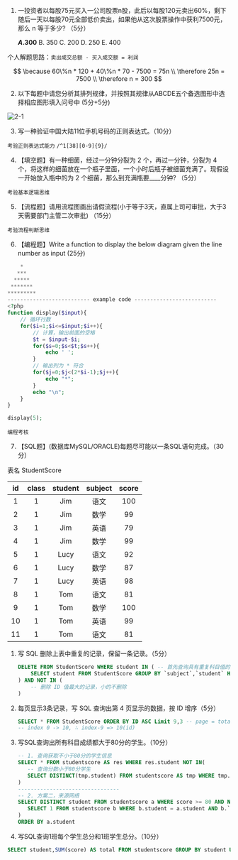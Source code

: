 1. 一投资者以每股75元买入一公司股票n股，此后以每股120元卖出60%，剩下随后一天以每股70元全部低价卖出，如果他从这次股票操作中获利7500元，那么 n 等于多少?  （5分）
   
    **$A. 300$**     B. 350    C. 200     D. 250    E. 400    

个人解题思路：`卖出成交总额 - 买入成交额 = 利润`

$$
\because   60\%n * 120 + 40\%n * 70 - 7500 = 75n \\
\therefore 25n = 7500 \\
\therefore n = 300
$$

2. 以下每题中请您分析其排列规律，并按照其规律从ABCDE五个备选图形中选择相应图形填入问号中 (5分+5分)

![2-1](https://i.loli.net/2019/07/23/5d367bc12463f50649.jpg)

3. 写一种验证中国大陆11位手机号码的正则表达式。（10分）

`考验正则表达式能力`  `/^1[38][0-9]{9}/`

4. 【填空题】有一种细菌，经过一分钟分裂为 2 个，再过一分钟，分裂为 4 个，将这样的细菌放在一个瓶子里面，一个小时后瓶子被细菌充满了。现假设一开始放入瓶中的为 2 个细菌，那么到充满瓶要____分钟? （5分）

`考验基本逻辑思维`

5. 【流程题】请用流程图画出请假流程(小于等于3天，直属上司可审批，大于3天需要部门主管二次审批) （15分）

`考验流程判断思维`

6. 【编程题】Write a function to display the below diagram given the line number as input (25分)

```php
    *
   ***
  *****
 *******
*********
-------------------------- example code --------------------------
<?php 
function display($input){
    // 循环行数
    for($i=1;$i<=$input;$i++){
        // 计算，输出前面的空格
        $t = $input-$i;
        for($s=0;$s<$t;$s++){
            echo ' ';
        }
        // 输出列为 * 符合
        for($j=0;$j<(2*$i-1);$j++){
            echo "*";
        }
        echo "\n";
    }
}

display(5);
```

`编程考核`

7. 【SQL题】(数据库MySQL/ORACLE)每题尽可能以一条SQL语句完成。（30分）

表名 StudentScore

| id  | class | student | subject | score |
|:---:|:-----:|:-------:|:-------:|:-----:|
| 1   | 1     | Jim     | 语文      | 100   |
| 2   | 1     | Jim     | 数学      | 99    |
| 3   | 1     | Jim     | 英语      | 79    |
| 4   | 1     | Jim     | 数学      | 99    |
| 5   | 1     | Lucy    | 语文      | 92    |
| 6   | 1     | Lucy    | 数学      | 87    |
| 7   | 1     | Lucy    | 英语      | 98    |
| 8   | 1     | Tom     | 语文      | 81    |
| 9   | 1     | Tom     | 数学      | 100   |
| 10  | 1     | Tom     | 英语      | 99    |
| 11  | 1     | Tom     | 语文      | 81    |

1. 写 SQL 删除上表中重复的记录，保留一条记录。（5分）
   
   ```sql
   DELETE FROM StudentScore WHERE student IN ( -- 首先查询具有重复科目值的记录，按照科目和学生分组
       SELECT student FROM StudentScore GROUP BY `subject`,`student` HAVING count(`subject`) > 1
   ) AND NOT IN (
       -- 删除 ID 值最大的记录，小的不删除
   )
   ```

2. 每页显示3条记录，写 SQL 查询出第 4 页显示的数据，按 ID 增序（5分）
   
   ```sql
   SELECT * FROM StudentScore ORDER BY ID ASC Limit 9,3 -- page = total/3 ∴ p=4 = 11/3  -- 3 ... 1
   -- index 0 -> 10, ∴ index-9 => 10(id)
   ```

3. 写SQL查询出所有科目成绩都大于80分的学生。（10分）
   
   ```sql
   -- 1. 查询获取不小于80分的学生信息
   SELECT * FROM studentscore AS res WHERE res.student NOT IN(
      -- 查询分数小于80分学生
      SELECT DISTINCT(tmp.student) FROM studentscore AS tmp WHERE tmp.score < 80
   )
   --------------------------------
   -- 2. 方案二，来源网络
   SELECT DISTINCT student FROM studentscore a WHERE score >= 80 AND NOT EXISTS ( 
      SELECT 1 FROM studentscore b WHERE b.student = a.student AND b.`subject` != a.`subject` AND b.score < 80
   )
   ORDER BY a.student
   ```

4. 写SQL查询1班每个学生总分和1班学生总分。（10分）

```sql
SELECT student,SUM(score) AS total FROM studentscore GROUP BY student UNION SELECT class AS student, SUM(score) AS total FROM studentscore GROUP BY class
```


